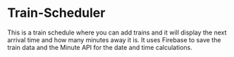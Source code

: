 # Train-Scheduler

This is a train schedule where you can add trains and it will display the next arrival time and how many minutes away it is. It uses Firebase to save the train data and the Minute API for the date and time calculations. 